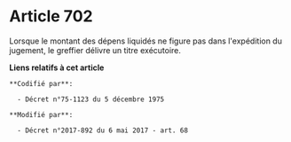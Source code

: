 # Article 702

Lorsque le montant des dépens liquidés ne figure pas dans l'expédition du jugement, le greffier délivre un titre exécutoire.

**Liens relatifs à cet article**

	**Codifié par**:

	  - Décret n°75-1123 du 5 décembre 1975

	**Modifié par**:

	  - Décret n°2017-892 du 6 mai 2017 - art. 68
